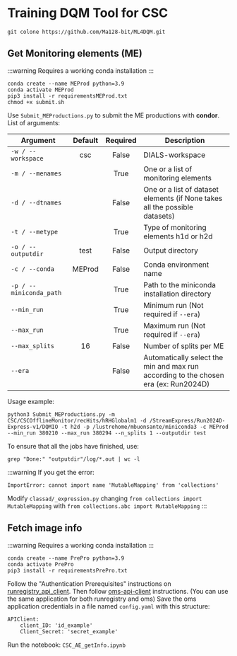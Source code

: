 # Training DQM Tool for CSC

```
git colone https://github.com/Ma128-bit/ML4DQM.git
```

## Get Monitoring elements (ME)

:::warning
Requires a working conda installation
:::
```=shell
conda create --name MEProd python=3.9
conda activate MEProd
pip3 install -r requirementsMEProd.txt 
chmod +x submit.sh
```
Use `Submit_MEProductions.py` to submit the ME productions with **condor**. List of arguments:

| Argument                   | Default    | Required | Description                                |
| -------------------------- | :--------: | :------: | ------------------------------------------ |
| `-w / --workspace`         | csc        | False    | DIALS-workspace                            |
| `-m / --menames`           |            | True     | One or a list of monitoring elements       |
| `-d / --dtnames`           |            | False    | One or a list of dataset elements (if None takes all the possible datasets) |
| `-t / --metype`            |            | True     | Type of monitoring elements h1d or h2d     |
| `-o / --outputdir`         | test       | False    | Output directory                           |
| `-c / --conda`             | MEProd     | False    | Conda environment name                     |
| `-p / --miniconda_path`    |            | True     | Path to the miniconda installation directory |
| `--min_run`                |            | True     | Minimum run (Not required if `--era`)        |
| `--max_run`                |            | True     | Maximum run (Not required if `--era`)        |
| `--max_splits`             | 16         | False    | Number of splits per ME                      |
| `--era`                    |            | False    | Automatically select the min and max run according to the chosen era (ex: Run2024D)|

Usage example:
```
python3 Submit_MEProductions.py -m CSC/CSCOfflineMonitor/recHits/hRHGlobalm1 -d /StreamExpress/Run2024D-Express-v1/DQMIO -t h2d -p /lustrehome/mbuonsante/miniconda3 -c MEProd --min_run 380210 --max_run 380294 --n_splits 1 --outputdir test
```

To ensure that all the jobs have finished, use:
```=shell
grep "Done:" "outputdir"/log/*.out | wc -l
```
:::warning
If you get the error:

`ImportError: cannot import name 'MutableMapping' from 'collections' `

Modify `classad/_expression.py` changing `from collections import MutableMapping` with `from collections.abc import MutableMapping`
:::

## Fetch image info
:::warning
Requires a working conda installation
:::
```=shell
conda create --name PrePro python=3.9
conda activate PrePro
pip3 install -r requirementsPrePro.txt 
```
Follow the "Authentication Prerequisites" instructions on [runregistry_api_client](https://github.com/cms-DQM/runregistry_api_client). Then follow [oms-api-client](https://gitlab.cern.ch/cmsoms/oms-api-client) instructions. (You can use the same application for both runregistry and oms)
Save the oms application credentials in a file named `config.yaml` with this structure:
```=yaml
APIClient:
    client_ID: 'id_example'
    Client_Secret: 'secret_example'
```
Run the notebook: `CSC_AE_getInfo.ipynb`
